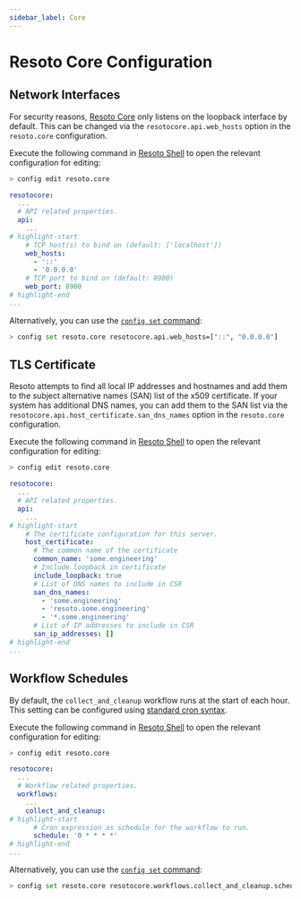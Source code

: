 ```yaml
---
sidebar_label: Core
---
```


# Resoto Core Configuration

## Network Interfaces

For security reasons, [Resoto Core](../../reference/components/core.md) only listens on the loopback interface by default. This can be changed via the `resotocore.api.web_hosts` option in the `resoto.core` configuration.

Execute the following command in [Resoto Shell](../../reference/components/shell.md) to open the relevant configuration for editing:

```bash
> config edit resoto.core
```

```yaml title="Configuration to listen on all IPv6 and IPv4 interfaces"
resotocore:
  ...
  # API related properties.
  api:
    ...
# highlight-start
    # TCP host(s) to bind on (default: ['localhost'])
    web_hosts:
      - '::'
      - '0.0.0.0'
    # TCP port to bind on (default: 8900)
    web_port: 8900
# highlight-end
...
```

Alternatively, you can use the [`config set` command](../cli/setup-commands/configs/set.md):

```bash
> config set resoto.core resotocore.api.web_hosts=["::", "0.0.0.0"]
```

## TLS Certificate

Resoto attempts to find all local IP addresses and hostnames and add them to the subject alternative names (SAN) list of the x509 certificate. If your system has additional DNS names, you can add them to the SAN list via the `resotocore.api.host_certificate.san_dns_names` option in the `resoto.core` configuration.

Execute the following command in [Resoto Shell](../../reference/components/shell.md) to open the relevant configuration for editing:

```bash
> config edit resoto.core
```

```yaml title="Configuration with additional DNS names on SAN list"
resotocore:
  ...
  # API related properties.
  api:
    ...
# highlight-start
    # The certificate configuration for this server.
    host_certificate:
      # The common name of the certificate
      common_name: 'some.engineering'
      # Include loopback in certificate
      include_loopback: true
      # List of DNS names to include in CSR
      san_dns_names:
        - 'some.engineering'
        - 'resoto.some.engineering'
        - '*.some.engineering'
      # List of IP addresses to include in CSR
      san_ip_addresses: []
# highlight-end
...
```

## Workflow Schedules

By default, the `collect_and_cleanup` workflow runs at the start of each hour. This setting can be configured using [standard cron syntax](https://en.wikipedia.org/wiki/Cron).

Execute the following command in [Resoto Shell](../../reference/components/shell.md) to open the relevant configuration for editing:

```bash
> config edit resoto.core
```

```yaml
resotocore:
  ...
  # Workflow related properties.
  workflows:
    ...
    collect_and_cleanup:
# highlight-start
      # Cron expression as schedule for the workflow to run.
      schedule: '0 * * * *'
# highlight-end
...
```

Alternatively, you can use the [`config set` command](../cli/setup-commands/configs/set.md):

```bash title="Configure the collect_and_cleanup workflow to run twice per hour"
> config set resoto.core resotocore.workflows.collect_and_cleanup.schedule="0,30 * * * *"
```
